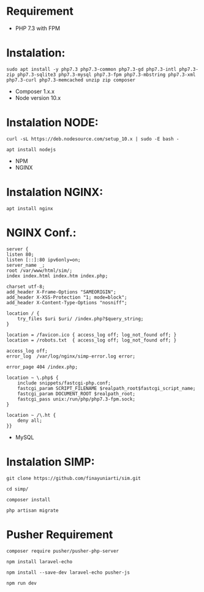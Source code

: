 # Requirement

* PHP 7.3 with FPM

Instalation:
============================================================

    sudo apt install -y php7.3 php7.3-common php7.3-gd php7.3-intl php7.3-zip php7.3-sqlite3 php7.3-mysql php7.3-fpm php7.3-mbstring php7.3-xml php7.3-curl php7.3-memcached unzip zip composer

* Composer 1.x.x
* Node version 10.x

Instalation NODE:
============================================================

    curl -sL https://deb.nodesource.com/setup_10.x | sudo -E bash -
	
    apt install nodejs

* NPM
* NGINX

Instalation NGINX:
============================================================
	
    apt install nginx
    
NGINX Conf.:
============================================================
	
    server {
    listen 80;
    listen [::]:80 ipv6only=on;
    server_name _;
    root /var/www/html/sim/;
    index index.html index.htm index.php;

    charset utf-8;
    add_header X-Frame-Options "SAMEORIGIN";
    add_header X-XSS-Protection "1; mode=block";
    add_header X-Content-Type-Options "nosniff";

    location / {
        try_files $uri $uri/ /index.php?$query_string;
    }

    location = /favicon.ico { access_log off; log_not_found off; }
    location = /robots.txt  { access_log off; log_not_found off; }

    access_log off;
    error_log  /var/log/nginx/simp-error.log error;

    error_page 404 /index.php;

    location ~ \.php$ {
        include snippets/fastcgi-php.conf;
        fastcgi_param SCRIPT_FILENAME $realpath_root$fastcgi_script_name;
        fastcgi_param DOCUMENT_ROOT $realpath_root;
        fastcgi_pass unix:/run/php/php7.3-fpm.sock;
    }

    location ~ /\.ht {
        deny all;
    }}


* MySQL


Instalation SIMP:
============================================================

    git clone https://github.com/finayuniarti/sim.git
    
    cd simp/
	
    composer install 

    php artisan migrate


Pusher Requirement
=============================================================

    composer require pusher/pusher-php-server

    npm install laravel-echo
    
    npm install --save-dev laravel-echo pusher-js

    npm run dev


